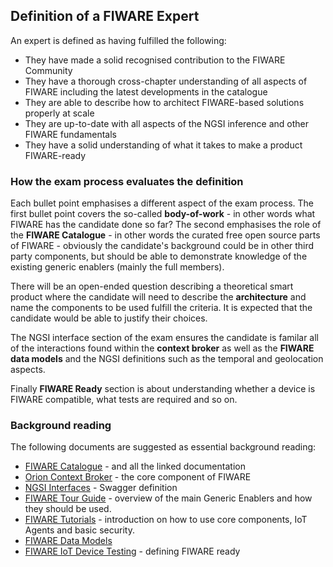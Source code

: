 ## Definition of a FIWARE Expert

An expert is defined as having fulfilled the following:

-   They have made a solid recognised contribution to the FIWARE Community
-   They have a thorough cross-chapter understanding of all aspects of FIWARE including the latest developments in the
    catalogue
-   They are able to describe how to architect FIWARE-based solutions properly at scale
-   They are up-to-date with all aspects of the NGSI inference and other FIWARE fundamentals
-   They have a solid understanding of what it takes to make a product FIWARE-ready

### How the exam process evaluates the definition

Each bullet point emphasises a different aspect of the exam process. The first bullet point covers the so-called
**body-of-work** - in other words what FIWARE has the candidate done so far? The second emphasises the role of the
**FIWARE Catalogue** - in other words the curated free open source parts of FIWARE - obviously the candidate's
background could be in other third party components, but should be able to demonstrate knowledge of the existing generic
enablers (mainly the full members).

There will be an open-ended question describing a theoretical smart product where the candidate will need to describe
the **architecture** and name the components to be used fulfill the criteria. It is expected that the candidate would be
able to justify their choices.

The NGSI interface section of the exam ensures the candidate is familar all of the interactions found within the
**context broker** as well as the **FIWARE data models** and the NGSI definitions such as the temporal and geolocation
aspects.

Finally **FIWARE Ready** section is about understanding whether a device is FIWARE compatible, what tests are required
and so on.

### Background reading

The following documents are suggested as essential background reading:

-   [FIWARE Catalogue](https://www.fiware.org/developers/catalogue/) - and all the linked documentation
-   [Orion Context Broker](https://fiware-orion.readthedocs.io/en/master/) - the core component of FIWARE
-   [NGSI Interfaces](https://swagger.lab.fiware.org/?url=https://raw.githubusercontent.com/Fiware/specifications/master/OpenAPI/ngsiv2/ngsiv2-openapi.json#/) -
    Swagger definition
-   [FIWARE Tour Guide](https://www.fiware.org/developers/tour-guide/) - overview of the main Generic Enablers and how
    they should be used.
-   [FIWARE Tutorials](http://fiware-tutorials.readthedocs.io/) - introduction on how to use core components, IoT Agents
    and basic security.
-   [FIWARE Data Models](https://fiware-datamodels.readthedocs.io/en/latest/)
-   [FIWARE IoT Device Testing](https://fiware-ready-iot-devices-validation.readthedocs.io/en/latest/) - defining FIWARE
    ready
